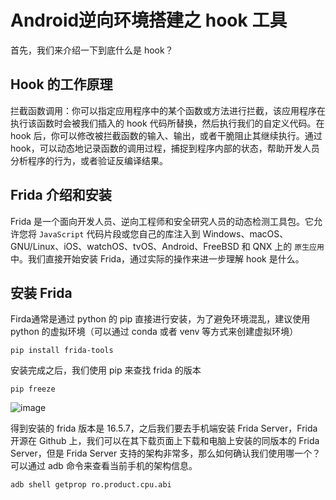 # Android逆向环境搭建之 hook 工具
首先，我们来介绍一下到底什么是 hook？
## Hook 的工作原理
拦截函数调用：你可以指定应用程序中的某个函数或方法进行拦截，该应用程序在执行该函数时会被我们插入的 hook 代码所替换，然后执行我们的自定义代码。在 hook 后，你可以修改被拦截函数的输入、输出，或者干脆阻止其继续执行。通过 hook，可以动态地记录函数的调用过程，捕捉到程序内部的状态，帮助开发人员分析程序的行为，或者验证反编译结果。
## Frida 介绍和安装
Frida 是一个面向开发人员、逆向工程师和安全研究人员的动态检测工具包。它允许您将 `JavaScript` 代码片段或您自己的库注入到 Windows、macOS、GNU/Linux、iOS、watchOS、tvOS、Android、FreeBSD 和 QNX 上的 `原生应用` 中。我们直接开始安装 Frida，通过实际的操作来进一步理解 hook 是什么。
## 安装 Frida
Firda通常是通过 python 的 pip 直接进行安装，为了避免环境混乱，建议使用 python 的虚拟环境（可以通过 conda 或者 venv 等方式来创建虚拟环境）
  
    pip install frida-tools
安装完成之后，我们使用 pip 来查找 frida 的版本

    pip freeze
    
![image](https://github.com/user-attachments/assets/381f3f78-562d-4ab8-a965-62a3d399fdc7)

得到安装的 frida 版本是 16.5.7，之后我们要去手机端安装 Frida Server，Frida 开源在 Github 上，我们可以在其下载页面上下载和电脑上安装的同版本的 Frida Server，但是 Frida Server 支持的架构非常多，那么如何确认我们使用哪一个？可以通过 adb 命令来查看当前手机的架构信息。

    adb shell getprop ro.product.cpu.abi
